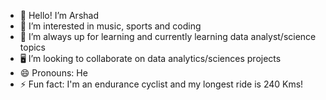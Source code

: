 - 👋 Hello! I’m Arshad
- 👀 I’m interested in music, sports and coding
- 🌱 I’m always up for learning and currently learning data analyst/science topics
- 🖥️ I’m looking to collaborate on data analytics/sciences projects
- 😄 Pronouns: He
- ⚡ Fun fact: I'm an endurance cyclist and my longest ride is 240 Kms!

<!---
arshad4387/arshad4387 is a ✨ special ✨ repository because its `README.md` (this file) appears on your GitHub profile.
You can click the Preview link to take a look at your changes.
--->
